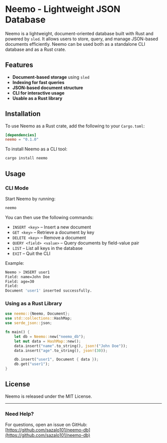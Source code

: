 # Neemo - Lightweight JSON Database

Neemo is a lightweight, document-oriented database built with Rust and powered by `sled`. It allows users to store, query, and manage JSON-based documents efficiently. Neemo can be used both as a standalone CLI database and as a Rust crate.

## Features

- **Document-based storage** using `sled`
- **Indexing for fast queries**
- **JSON-based document structure**
- **CLI for interactive usage**
- **Usable as a Rust library**

## Installation

To use Neemo as a Rust crate, add the following to your `Cargo.toml`:

```toml
[dependencies]
neemo = "0.1.0"
```

To install Neemo as a CLI tool:

```sh
cargo install neemo
```

## Usage

### CLI Mode

Start Neemo by running:

```sh
neemo
```

You can then use the following commands:

- `INSERT <key>` – Insert a new document
- `GET <key>` – Retrieve a document by key
- `DELETE <key>` – Remove a document
- `QUERY <field> <value>` – Query documents by field-value pair
- `LIST` – List all keys in the database
- `EXIT` – Quit the CLI

Example:

```sh
Neemo > INSERT user1
Field: name=John Doe
Field: age=30
Field:
Document 'user1' inserted successfully.
```

### Using as a Rust Library

```rust
use neemo::{Neemo, Document};
use std::collections::HashMap;
use serde_json::json;

fn main() {
    let db = Neemo::new("neemo_db");
    let mut data = HashMap::new();
    data.insert("name".to_string(), json!("John Doe"));
    data.insert("age".to_string(), json!(30));

    db.insert("user1", Document { data });
    db.get("user1");
}
```



## License

Neemo is released under the MIT License.

---

### Need Help?
For questions, open an issue on GitHub: [https://github.com/sazalo101/neemo-db](https://github.com/sazalo101/neemo-db)

